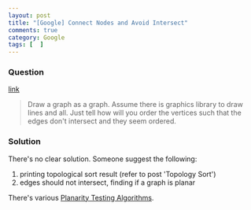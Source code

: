 ```yaml
---
layout: post
title: "[Google] Connect Nodes and Avoid Intersect"
comments: true
category: Google
tags: [  ]
---
```


### Question 

[link](http://www.careercup.com/question?id=5138832865361920)

> Draw a graph as a graph. Assume there is graphics library to draw lines and all. Just tell how will you order the vertices such that the edges don't intersect and they seem ordered. 

### Solution

There's no clear solution. Someone suggest the following: 

1. printing topological sort result (refer to post 'Topology Sort')
2. edges should not intersect, finding if a graph is planar

There's various [Planarity Testing Algorithms](http://en.wikipedia.org/wiki/Planarity_testing). 
